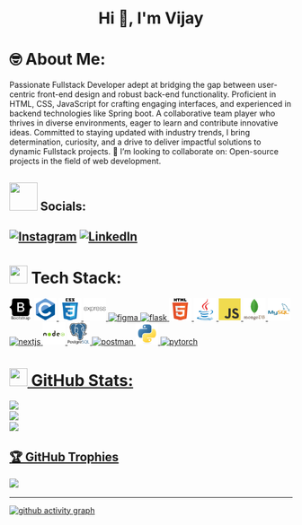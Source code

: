 <h1 align="center">Hi 👋, I'm Vijay</h1>
<p align='center'>


# 🤓 About Me:

Passionate Fullstack Developer adept at bridging the gap between user-centric front-end design and robust back-end functionality. Proficient in HTML, CSS, JavaScript for crafting engaging interfaces, and experienced in backend technologies like Spring boot. A collaborative team player who thrives in diverse environments, eager to learn and contribute innovative ideas. Committed to staying updated with industry trends, I bring determination, curiosity, and a drive to deliver impactful solutions to dynamic Fullstack projects.
👯 I’m looking to collaborate on: Open-source projects in the field of web development.<br>


## <img src='https://raw.githubusercontent.com/rahulbanerjee26/githubProfileReadmeGenerator/main/gifs/handShake.gif' width="50px" height=50px> Socials:
[![Instagram](https://img.shields.io/badge/Instagram-%23E4405F.svg?logo=Instagram&logoColor=white)](https://instagram.com/rs__vj) [![LinkedIn](https://img.shields.io/badge/LinkedIn-%230077B5.svg?logo=linkedin&logoColor=white)](https://linkedin.com/in/vijay-r--s) 
---


#  <img src = "https://raw.githubusercontent.com/rahulbanerjee26/githubProfileReadmeGenerator/main/gifs/code.gif" width = 32px height=32px> Tech Stack:
<img src="https://raw.githubusercontent.com/devicons/devicon/master/icons/bootstrap/bootstrap-plain-wordmark.svg" alt="bootstrap" width="40" height="40"/> </a> <a href="https://www.cprogramming.com/" target="_blank" rel="noreferrer"> <img src="https://raw.githubusercontent.com/devicons/devicon/master/icons/c/c-original.svg" alt="c" width="40" height="40"/> </a> <a href="https://www.w3schools.com/css/" target="_blank" rel="noreferrer"> <img src="https://raw.githubusercontent.com/devicons/devicon/master/icons/css3/css3-original-wordmark.svg" alt="css3" width="40" height="40"/> </a> <a href="https://expressjs.com" target="_blank" rel="noreferrer"> <img src="https://raw.githubusercontent.com/devicons/devicon/master/icons/express/express-original-wordmark.svg" alt="express" width="40" height="40"/> </a> <a href="https://www.figma.com/" target="_blank" rel="noreferrer"> <img src="https://www.vectorlogo.zone/logos/figma/figma-icon.svg" alt="figma" width="40" height="40"/> </a> <a href="https://flask.palletsprojects.com/" target="_blank" rel="noreferrer"> <img src="https://www.vectorlogo.zone/logos/pocoo_flask/pocoo_flask-icon.svg" alt="flask" width="40" height="40"/> </a> <a href="https://www.w3.org/html/" target="_blank" rel="noreferrer"> <img src="https://raw.githubusercontent.com/devicons/devicon/master/icons/html5/html5-original-wordmark.svg" alt="html5" width="40" height="40"/> </a> <a href="https://www.java.com" target="_blank" rel="noreferrer"> <img src="https://raw.githubusercontent.com/devicons/devicon/master/icons/java/java-original.svg" alt="java" width="40" height="40"/> </a> <a href="https://developer.mozilla.org/en-US/docs/Web/JavaScript" target="_blank" rel="noreferrer"> <img src="https://raw.githubusercontent.com/devicons/devicon/master/icons/javascript/javascript-original.svg" alt="javascript" width="40" height="40"/> </a> <a href="https://www.mongodb.com/" target="_blank" rel="noreferrer"> <img src="https://raw.githubusercontent.com/devicons/devicon/master/icons/mongodb/mongodb-original-wordmark.svg" alt="mongodb" width="40" height="40"/> </a> <a href="https://www.mysql.com/" target="_blank" rel="noreferrer"> <img src="https://raw.githubusercontent.com/devicons/devicon/master/icons/mysql/mysql-original-wordmark.svg" alt="mysql" width="40" height="40"/> </a> <a href="https://nextjs.org/" target="_blank" rel="noreferrer"> <img src="https://cdn.worldvectorlogo.com/logos/nextjs-2.svg" alt="nextjs" width="40" height="40"/> </a> <a href="https://nodejs.org" target="_blank" rel="noreferrer"> <img src="https://raw.githubusercontent.com/devicons/devicon/master/icons/nodejs/nodejs-original-wordmark.svg" alt="nodejs" width="40" height="40"/> </a> <a href="https://www.postgresql.org" target="_blank" rel="noreferrer"> <img src="https://raw.githubusercontent.com/devicons/devicon/master/icons/postgresql/postgresql-original-wordmark.svg" alt="postgresql" width="40" height="40"/> </a> <a href="https://postman.com" target="_blank" rel="noreferrer"> <img src="https://www.vectorlogo.zone/logos/getpostman/getpostman-icon.svg" alt="postman" width="40" height="40"/> </a> <a href="https://www.python.org" target="_blank" rel="noreferrer"> <img src="https://raw.githubusercontent.com/devicons/devicon/master/icons/python/python-original.svg" alt="python" width="40" height="40"/> </a> <a href="https://pytorch.org/" target="_blank" rel="noreferrer"> <img src="https://www.vectorlogo.zone/logos/pytorch/pytorch-icon.svg" alt="pytorch" width="40" height="40"/>
# <img src='https://raw.githubusercontent.com/rahulbanerjee26/githubProfileReadmeGenerator/main/gifs/github.gif' width='32px' height=32px> GitHub Stats:
![](https://github-readme-stats.vercel.app/api?username=RS-VIJAY&theme=vision-friendly-dark&hide_border=true&include_all_commits=true&count_private=true)<br/>
![](https://github-readme-streak-stats.herokuapp.com/?user=RS-VIJAY&theme=vision-friendly-dark&hide_border=true)<br/>
![](https://github-readme-stats.vercel.app/api/top-langs/?username=RS-VIJAY&theme=vision-friendly-dark&hide_border=true&include_all_commits=true&count_private=true&layout=compact)

## 🏆 GitHub Trophies
![](https://github-profile-trophy.vercel.app/?username=RS-VIJAY&theme=matrix&no-frame=false&no-bg=false&margin-w=4)




---
![github activity graph](https://github-readme-activity-graph.vercel.app/graph?username=RS-VIJAY&bg_color=ece2f8&color=000000&line=9263d9&point=c45f5f&area=true&hide_border=true)

  
